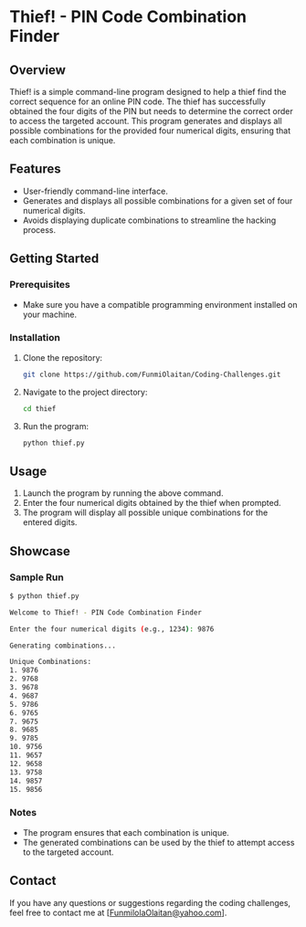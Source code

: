 # Thief! - PIN Code Combination Finder

## Overview

Thief! is a simple command-line program designed to help a thief find the correct sequence for an online PIN code. The thief has successfully obtained the four digits of the PIN but needs to determine the correct order to access the targeted account. This program generates and displays all possible combinations for the provided four numerical digits, ensuring that each combination is unique.

## Features

- User-friendly command-line interface.
- Generates and displays all possible combinations for a given set of four numerical digits.
- Avoids displaying duplicate combinations to streamline the hacking process.

## Getting Started

### Prerequisites

- Make sure you have a compatible programming environment installed on your machine.

### Installation

1. Clone the repository:

   ```bash
   git clone https://github.com/FunmiOlaitan/Coding-Challenges.git
   ```

2. Navigate to the project directory:

   ```bash
   cd thief
   ```

3. Run the program:

   ```bash
   python thief.py
   ```

## Usage

1. Launch the program by running the above command.
2. Enter the four numerical digits obtained by the thief when prompted.
3. The program will display all possible unique combinations for the entered digits.

## Showcase

### Sample Run

```bash
$ python thief.py

Welcome to Thief! - PIN Code Combination Finder

Enter the four numerical digits (e.g., 1234): 9876

Generating combinations...

Unique Combinations:
1. 9876
2. 9768
3. 9678
4. 9687
5. 9786
6. 9765
7. 9675
8. 9685
9. 9785
10. 9756
11. 9657
12. 9658
13. 9758
14. 9857
15. 9856
```

### Notes

- The program ensures that each combination is unique.
- The generated combinations can be used by the thief to attempt access to the targeted account.

## Contact

If you have any questions or suggestions regarding the coding challenges, feel free to contact me at [FunmilolaOlaitan@yahoo.com].
